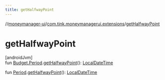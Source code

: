 ```yaml
---
title: getHalfwayPoint
---
```

//[moneymanager-ui](../../index.html)/[com.tink.moneymanagerui.extensions](index.html)/[getHalfwayPoint](get-halfway-point.html)



# getHalfwayPoint



[androidJvm]\
fun [Budget.Period](../com.tink.model.budget/-budget/-period/index.html).[getHalfwayPoint](get-halfway-point.html)(): [LocalDateTime](https://developer.android.com/reference/kotlin/java/time/LocalDateTime.html)

fun [Period](../com.tink.model.time/-period/index.html).[getHalfwayPoint](get-halfway-point.html)(): [LocalDateTime](https://developer.android.com/reference/kotlin/java/time/LocalDateTime.html)




